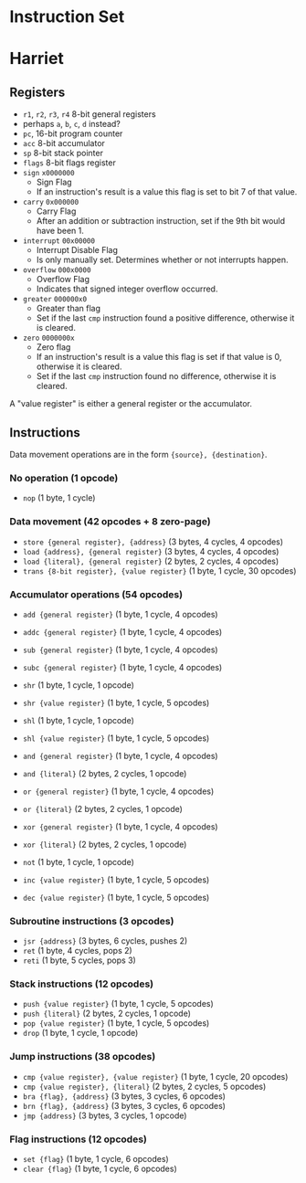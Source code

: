 # Instruction Set

# Harriet

## Registers
- `r1`, `r2`, `r3`, `r4` 8-bit general registers
 - perhaps `a`, `b`, `c`, `d` instead?
- `pc`, 16-bit program counter
- `acc` 8-bit accumulator
- `sp` 8-bit stack pointer
- `flags` 8-bit flags register
 - `sign` `x0000000`
   - Sign Flag
   - If an instruction's result is a value this flag is set to bit 7 of that value.
 - `carry` `0x000000`
   - Carry Flag
   - After an addition or subtraction instruction, set if the 9th bit would have been 1.
 - `interrupt` `00x00000`
   - Interrupt Disable Flag
   - Is only manually set. Determines whether or not interrupts happen.
 - `overflow` `000x0000`
   - Overflow Flag
   - Indicates that signed integer overflow occurred.
 - `greater` `000000x0`
   - Greater than flag
   - Set if the last `cmp` instruction found a positive difference, otherwise it is cleared.
 - `zero` `0000000x`
   - Zero flag
   - If an instruction's result is a value this flag is set if that value is 0, otherwise it is cleared.
   - Set if the last `cmp` instruction found no difference, otherwise it is cleared.


A "value register" is either a general register or the accumulator.

## Instructions

Data movement operations are in the form `{source}, {destination}`.

### No operation (1 opcode)

- `nop` (1 byte, 1 cycle)

### Data movement (42 opcodes + 8 zero-page)

- `store {general register}, {address}` (3 bytes, 4 cycles, 4 opcodes)
- `load {address}, {general register}` (3 bytes, 4 cycles, 4 opcodes)
- `load {literal}, {general register}` (2 bytes, 2 cycles, 4 opcodes)
- `trans {8-bit register}, {value register}` (1 byte, 1 cycle, 30 opcodes)

### Accumulator operations (54 opcodes)

- `add {general register}` (1 byte, 1 cycle, 4 opcodes)
- `addc {general register}` (1 byte, 1 cycle, 4 opcodes)
- `sub {general register}` (1 byte, 1 cycle, 4 opcodes)
- `subc {general register}` (1 byte, 1 cycle, 4 opcodes)
- `shr` (1 byte, 1 cycle, 1 opcode)
- `shr {value register}` (1 byte, 1 cycle, 5 opcodes)
- `shl` (1 byte, 1 cycle, 1 opcode)
- `shl {value register}` (1 byte, 1 cycle, 5 opcodes)
- `and {general register}` (1 byte, 1 cycle, 4 opcodes)
- `and {literal}` (2 bytes, 2 cycles, 1 opcode)
- `or {general register}` (1 byte, 1 cycle, 4 opcodes)
- `or {literal}` (2 bytes, 2 cycles, 1 opcode)
- `xor {general register}` (1 byte, 1 cycle, 4 opcodes)
- `xor {literal}` (2 bytes, 2 cycles, 1 opcode)
- `not` (1 byte, 1 cycle, 1 opcode)


- `inc {value register}` (1 byte, 1 cycle, 5 opcodes)
- `dec {value register}` (1 byte, 1 cycle, 5 opcodes)

### Subroutine instructions (3 opcodes)

- `jsr {address}` (3 bytes, 6 cycles, pushes 2)
- `ret` (1 byte, 4 cycles, pops 2)
- `reti` (1 byte, 5 cycles, pops 3)

### Stack instructions (12 opcodes)

- `push {value register}` (1 byte, 1 cycle, 5 opcodes)
- `push {literal}` (2 bytes, 2 cycles, 1 opcode)
- `pop {value register}` (1 byte, 1 cycle, 5 opcodes)
- `drop` (1 byte, 1 cycle, 1 opcode)

### Jump instructions (38 opcodes)

- `cmp {value register}, {value register}` (1 byte, 1 cycle, 20 opcodes)
- `cmp {value register}, {literal}` (2 bytes, 2 cycles, 5 opcodes)
- `bra {flag}, {address}` (3 bytes, 3 cycles, 6 opcodes)
- `brn {flag}, {address}` (3 bytes, 3 cycles, 6 opcodes)
- `jmp {address}` (3 bytes, 3 cycles, 1 opcode)

### Flag instructions (12 opcodes)

- `set {flag}` (1 byte, 1 cycle, 6 opcodes)
- `clear {flag}` (1 byte, 1 cycle, 6 opcodes)

